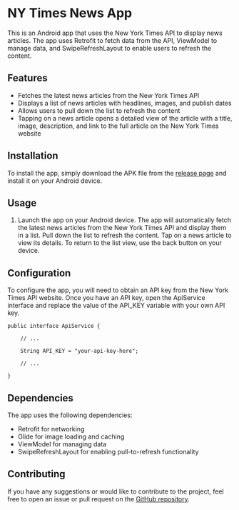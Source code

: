 # NY Times News App

This is an Android app that uses the New York Times API to display news articles. The app uses Retrofit to fetch data from the API, ViewModel to manage data, and SwipeRefreshLayout to enable users to refresh the content.



## Features

- Fetches the latest news articles from the New York Times API
- Displays a list of news articles with headlines, images, and publish dates
- Allows users to pull down the list to refresh the content
- Tapping on a news article opens a detailed view of the article with a title, image, description, and link to the full article on the New York Times website


## Installation
To install the app, simply download the APK file from the [release page](https://google.com) and install it on your Android device.

## Usage

1. Launch the app on your Android device.
The app will automatically fetch the latest news articles from the New York Times API and display them in a list.
Pull down the list to refresh the content.
Tap on a news article to view its details.
To return to the list view, use the back button on your device.


## Configuration

To configure the app, you will need to obtain an API key from the New York Times API website. Once you have an API key, open the ApiService interface and replace the value of the API_KEY variable with your own API key.

`````
public interface ApiService {

    // ...

    String API_KEY = "your-api-key-here";

    // ...

}
`````


## Dependencies

The app uses the following dependencies:

- Retrofit for networking
- Glide for image loading and caching
- ViewModel for managing data
- SwipeRefreshLayout for enabling pull-to-refresh functionality


## Contributing

If you have any suggestions or would like to contribute to the project, feel free to open an issue or pull request on the [GitHub repository](https://github.com/JamesHardey/NewsAppllication).




